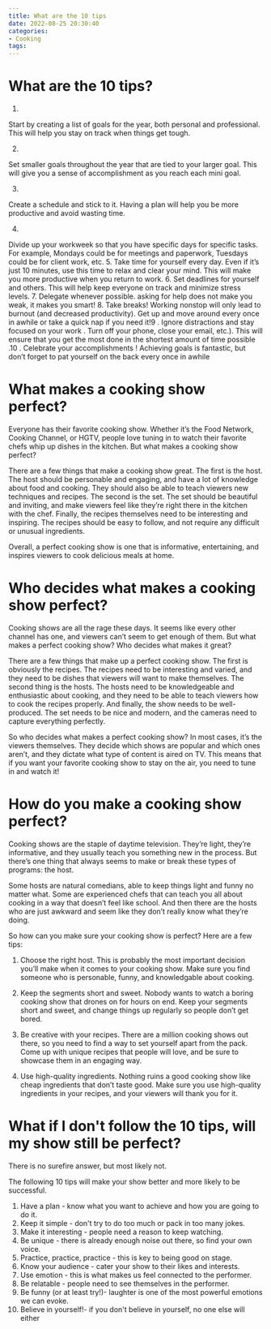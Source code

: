 ```yaml
---
title: What are the 10 tips
date: 2022-08-25 20:30:40
categories:
- Cooking
tags:
---
```



#  What are the 10 tips?

1. 
Start by creating a list of goals for the year, both personal and professional. This will help you stay on track when things get tough.

2. 
Set smaller goals throughout the year that are tied to your larger goal. This will give you a sense of accomplishment as you reach each mini goal.

3. 
Create a schedule and stick to it. Having a plan will help you be more productive and avoid wasting time.

4. 
Divide up your workweek so that you have specific days for specific tasks. For example, Mondays could be for meetings and paperwork, Tuesdays could be for client work, etc.
5. 
Take time for yourself every day. Even if it’s just 10 minutes, use this time to relax and clear your mind. This will make you more productive when you return to work.
6. 
Set deadlines for yourself and others. This will help keep everyone on track and minimize stress levels.
7. 
Delegate whenever possible. asking for help does not make you weak, it makes you smart!
8. 
Take breaks! Working nonstop will only lead to burnout (and decreased productivity). Get up and move around every once in awhile or take a quick nap if you need it!9 . Ignore distractions and stay focused on your work . Turn off your phone, close your email, etc.). This will ensure that you get the most done in the shortest amount of time possible .10 . Celebrate your accomplishments ! Achieving goals is fantastic, but don’t forget to pat yourself on the back every once in awhile

#  What makes a cooking show perfect?

Everyone has their favorite cooking show. Whether it’s the Food Network, Cooking Channel, or HGTV, people love tuning in to watch their favorite chefs whip up dishes in the kitchen. But what makes a cooking show perfect?

There are a few things that make a cooking show great. The first is the host. The host should be personable and engaging, and have a lot of knowledge about food and cooking. They should also be able to teach viewers new techniques and recipes. The second is the set. The set should be beautiful and inviting, and make viewers feel like they’re right there in the kitchen with the chef. Finally, the recipes themselves need to be interesting and inspiring. The recipes should be easy to follow, and not require any difficult or unusual ingredients.

Overall, a perfect cooking show is one that is informative, entertaining, and inspires viewers to cook delicious meals at home.

#  Who decides what makes a cooking show perfect?

Cooking shows are all the rage these days. It seems like every other channel has one, and viewers can’t seem to get enough of them. But what makes a perfect cooking show? Who decides what makes it great?

There are a few things that make up a perfect cooking show. The first is obviously the recipes. The recipes need to be interesting and varied, and they need to be dishes that viewers will want to make themselves. The second thing is the hosts. The hosts need to be knowledgeable and enthusiastic about cooking, and they need to be able to teach viewers how to cook the recipes properly. And finally, the show needs to be well-produced. The set needs to be nice and modern, and the cameras need to capture everything perfectly.

So who decides what makes a perfect cooking show? In most cases, it’s the viewers themselves. They decide which shows are popular and which ones aren’t, and they dictate what type of content is aired on TV. This means that if you want your favorite cooking show to stay on the air, you need to tune in and watch it!

#  How do you make a cooking show perfect?

Cooking shows are the staple of daytime television. They’re light, they’re informative, and they usually teach you something new in the process. But there’s one thing that always seems to make or break these types of programs: the host.

Some hosts are natural comedians, able to keep things light and funny no matter what. Some are experienced chefs that can teach you all about cooking in a way that doesn’t feel like school. And then there are the hosts who are just awkward and seem like they don’t really know what they’re doing.

So how can you make sure your cooking show is perfect? Here are a few tips:

1) Choose the right host. This is probably the most important decision you’ll make when it comes to your cooking show. Make sure you find someone who is personable, funny, and knowledgable about cooking.

2) Keep the segments short and sweet. Nobody wants to watch a boring cooking show that drones on for hours on end. Keep your segments short and sweet, and change things up regularly so people don’t get bored.

3) Be creative with your recipes. There are a million cooking shows out there, so you need to find a way to set yourself apart from the pack. Come up with unique recipes that people will love, and be sure to showcase them in an engaging way.

4) Use high-quality ingredients. Nothing ruins a good cooking show like cheap ingredients that don’t taste good. Make sure you use high-quality ingredients in your recipes, and your viewers will thank you for it.

#  What if I don't follow the 10 tips, will my show still be perfect?

There is no surefire answer, but most likely not.

The following 10 tips will make your show better and more likely to be successful. 
1) Have a plan - know what you want to achieve and how you are going to do it.
2) Keep it simple - don't try to do too much or pack in too many jokes.
3) Make it interesting - people need a reason to keep watching.
4) Be unique - there is already enough noise out there, so find your own voice.
5) Practice, practice, practice - this is key to being good on stage.
6) Know your audience - cater your show to their likes and interests.
7) Use emotion - this is what makes us feel connected to the performer.
8) Be relatable - people need to see themselves in the performer.
9) Be funny (or at least try!)- laughter is one of the most powerful emotions we can evoke.
10) Believe in yourself!- if you don't believe in yourself, no one else will either